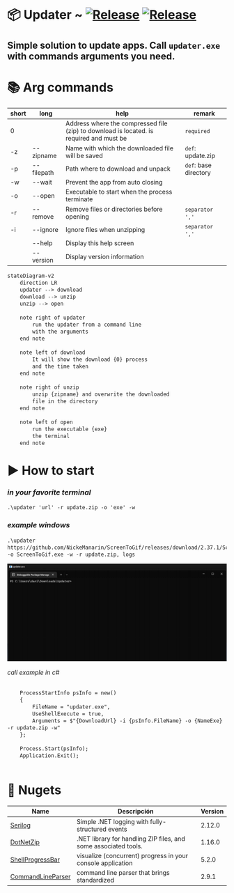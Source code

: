 # 📦 Updater ~ [![Release](https://img.shields.io/badge/releases-orange)](https://github.com/danijerez/updater/releases) [![Release](https://img.shields.io/badge/dotnet-7.0-purple)](https://dotnet.microsoft.com/en-us/download/dotnet/7.0)

## Simple solution to update apps. Call `updater.exe` with commands arguments you need.

# 📚 Arg commands

| short  | long | help  | remark  |
|---|---|---|---|
| 0 |   | Address where the compressed file (zip) to download is located. is required and must be  | `required`  |
| -z  | --zipname  | Name with which the downloaded file will be saved | `def`: update.zip  |
| -p  | --filepath  | Path where to download and unpack | `def`: base directory |
| -w |  --wait | Prevent the app from auto closing  |   |
| -o  | --open  | Executable to start when the process terminate  |   |
|  -r | --remove  | Remove files or directories before opening  | `separator ','`  |
| -i  | --ignore  | Ignore files when unzipping  |  `separator ','` |
|   | --help  | Display this help screen  |   |
|   | --version  | Display version information  |   |



```mermaid
stateDiagram-v2
    direction LR
    updater --> download
    download --> unzip
    unzip --> open
    
    note right of updater
        run the updater from a command line 
        with the arguments
    end note

    note left of download
        It will show the download {0} process 
        and the time taken
    end note
    
    note right of unzip
        unzip {zipname} and overwrite the downloaded 
        file in the directory
    end note
    
    note left of open
        run the executable {exe}
        the terminal
    end note
```

# ▶️ How to start 
### _in your favorite terminal_
```
.\updater 'url' -r update.zip -o 'exe' -w
```
### _example windows_
```
.\updater https://github.com/NickeManarin/ScreenToGif/releases/download/2.37.1/ScreenToGif.2.37.1.Portable.x64.zip -o ScreenToGif.exe -w -r update.zip, logs
```

<img src="imgs/sample.gif" width=800px> 


_call example in c#_
```

    ProcessStartInfo psInfo = new()
    {
        FileName = "updater.exe",
        UseShellExecute = true,
        Arguments = $"{DownloadUrl} -i {psInfo.FileName} -o {NameExe} -r update.zip -w"
    };

    Process.Start(psInfo);
    Application.Exit();
                
```


# 🦄 Nugets
| Name        | Descripción | Version     |
| ----------- | ----------- | ----------- |
| [Serilog](https://github.com/saeidjoker/libc.translation/)   | Simple .NET logging with fully-structured events                                            |2.12.0|
| [DotNetZip](https://github.com/saeidjoker/libc.translation/)   | .NET library for handling ZIP files, and some associated tools.                                            |1.16.0|
| [ShellProgressBar](https://github.com/saeidjoker/libc.translation/)   | visualize (concurrent) progress in your console application    |5.2.0|
| [CommandLineParser](https://github.com/commandlineparser/commandline)   |  command line parser that brings standardized  |2.9.1|
